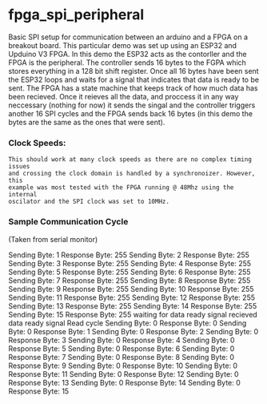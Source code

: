 # fpga_spi_peripheral

Basic SPI setup for communication between an arduino and a FPGA on a breakout board.
This particular demo was set up using an ESP32 and Upduino V3 FPGA.
In this demo the ESP32 acts as the contorller and the FPGA is the peripheral.
The controller sends 16 bytes to the FGPA which stores everything in a 128 bit shift
register. Once all 16 bytes have been sent the ESP32 loops and waits for a signal that indicates
that data is ready to be sent. The FPGA has a state machine that keeps track of how much
data has been recieved. Once it reieves all the data, and proccess it in any way neccessary (nothing
for now) it sends the singal and the controller triggers another 16 SPI cycles and the FPGA sends
back 16 bytes (in this demo the bytes are the same as the ones that were sent).

### Clock Speeds:
    This should work at many clock speeds as there are no complex timing issues
    and crossing the clock domain is handled by a synchronoizer. However, this
    example was most tested with the FPGA running @ 48Mhz using the internal
    oscilator and the SPI clock was set to 10MHz.
### Sample Communication Cycle
(Taken from serial monitor)

Sending Byte: 1 Response Byte: 255
Sending Byte: 2 Response Byte: 255
Sending Byte: 3 Response Byte: 255
Sending Byte: 4 Response Byte: 255
Sending Byte: 5 Response Byte: 255
Sending Byte: 6 Response Byte: 255
Sending Byte: 7 Response Byte: 255
Sending Byte: 8 Response Byte: 255
Sending Byte: 9 Response Byte: 255
Sending Byte: 10 Response Byte: 255
Sending Byte: 11 Response Byte: 255
Sending Byte: 12 Response Byte: 255
Sending Byte: 13 Response Byte: 255
Sending Byte: 14 Response Byte: 255
Sending Byte: 15 Response Byte: 255
waiting for data ready signal
recieved data ready signal
Read cycle
Sending Byte: 0 Response Byte: 0
Sending Byte: 0 Response Byte: 1
Sending Byte: 0 Response Byte: 2
Sending Byte: 0 Response Byte: 3
Sending Byte: 0 Response Byte: 4
Sending Byte: 0 Response Byte: 5
Sending Byte: 0 Response Byte: 6
Sending Byte: 0 Response Byte: 7
Sending Byte: 0 Response Byte: 8
Sending Byte: 0 Response Byte: 9
Sending Byte: 0 Response Byte: 10
Sending Byte: 0 Response Byte: 11
Sending Byte: 0 Response Byte: 12
Sending Byte: 0 Response Byte: 13
Sending Byte: 0 Response Byte: 14
Sending Byte: 0 Response Byte: 15
